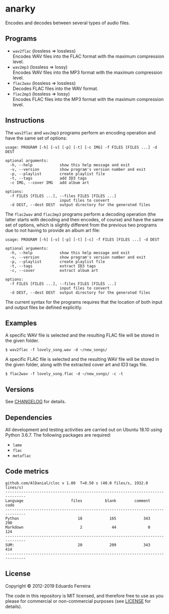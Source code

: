 # anarky

Encodes and decodes between several types of audio files.

## Programs

* `wav2flac` (lossless => lossless)  
Encodes WAV files into the FLAC format with the maximum compression level.
* `wav2mp3` (lossless => lossy)  
Encodes WAV files into the MP3 format with the maximum compression level.
* `flac2wav` (lossless => lossless)  
Decodes FLAC files into the WAV format.
* `flac2mp3` (lossless => lossy)  
Encodes FLAC files into the MP3 format with the maximum compression level.

## Instructions

The `wav2flac` and `wav2mp3` programs perform an encoding operation and have
the same set of options:

    usage: PROGRAM [-h] [-v] [-p] [-t] [-c IMG] -f FILES [FILES ...] -d DEST

    optional arguments:
      -h, --help            show this help message and exit
      -v, --version         show program's version number and exit
      -p, --playlist        create playlist file
      -t, --tags            add ID3 tags
      -c IMG, --cover IMG   add album art

    options:
      -f FILES [FILES ...], --files FILES [FILES ...]
                            input files to convert
      -d DEST, --dest DEST  output directory for the generated files

The `flac2wav` and `flac2mp3` programs perform a decoding operation (the latter
starts with decoding and then encodes, of course) and have the same set of
options, which is slightly different from the previous two programs due to not
having to provide an album art file:

    usage: PROGRAM [-h] [-v] [-p] [-t] [-c] -f FILES [FILES ...] -d DEST

    optional arguments:
      -h, --help            show this help message and exit
      -v, --version         show program's version number and exit
      -p, --playlist        create playlist file
      -t, --tags            extract ID3 tags
      -c, --cover           extract album art

    options:
      -f FILES [FILES ...], --files FILES [FILES ...]
                            input files to convert
      -d DEST, --dest DEST  output directory for the generated files

The current syntax for the programs requires that the location of both input
and output files be defined explicitly.

## Examples

A specific WAV file is selected and the resulting FLAC file will be stored in
the given folder.

    $ wav2flac -f lovely_song.wav -d ~/new_songs/

A specific FLAC file is selected and the resulting WAV file will be stored in
the given folder, along with the extracted cover art and ID3 tags file.

    $ flac2wav -f lovely_song.flac -d ~/new_songs/ -c -t

## Versions

See [CHANGELOG](CHANGELOG.md) for details.

## Dependencies

All development and testing activities are carried out on Ubuntu 18.10 using
Python 3.6.7. The following packages are required:

* `lame`
* `flac`
* `metaflac`

## Code metrics

    github.com/AlDanial/cloc v 1.80  T=0.50 s (40.0 files/s, 1932.0 lines/s)
    -------------------------------------------------------------------------------
    Language                     files          blank        comment           code
    -------------------------------------------------------------------------------
    Python                          18            165            343            290
    Markdown                         2             44              0            124
    -------------------------------------------------------------------------------
    SUM:                            20            209            343            414
    -------------------------------------------------------------------------------

## License

Copyright © 2012-2019 Eduardo Ferreira

The code in this repository is MIT licensed, and therefore free to use as you
please for commercial or non-commercial purposes (see [LICENSE](LICENSE) for
details).
